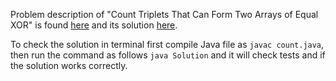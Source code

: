 Problem description of "Count Triplets That Can Form Two Arrays of Equal XOR" is found [here](https://leetcode.com/problems/count-triplets-that-can-form-two-arrays-of-equal-xor/) and its solution [here](https://github.com/aurimas13/Solutions-To-Problems/blob/main/LeetCode/Java%20Solutions/Count%20Triplets%20That%20Can%20Form%20Two%20Arrays%20of%20Equal%20XOR/count.java).

To check the solution in terminal first compile Java file as `javac count.java`, then run the command as follows `java Solution` and it will check tests and if the solution works correctly.
